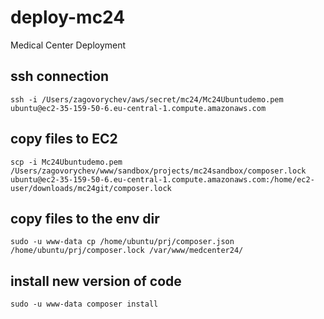 # deploy-mc24
Medical Center Deployment

## ssh connection
```ssh -i /Users/zagovorychev/aws/secret/mc24/Mc24Ubuntudemo.pem ubuntu@ec2-35-159-50-6.eu-central-1.compute.amazonaws.com```

## copy files to EC2
```scp -i Mc24Ubuntudemo.pem /Users/zagovorychev/www/sandbox/projects/mc24sandbox/composer.lock ubuntu@ec2-35-159-50-6.eu-central-1.compute.amazonaws.com:/home/ec2-user/downloads/mc24git/composer.lock```

## copy files to the env dir
```
sudo -u www-data cp /home/ubuntu/prj/composer.json /home/ubuntu/prj/composer.lock /var/www/medcenter24/
```

## install new version of code
```
sudo -u www-data composer install
```
